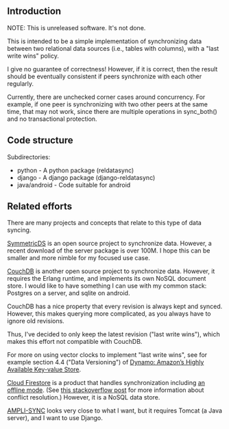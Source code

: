 Introduction
------------

NOTE: This is unreleased software.  It's not done.

This is intended to be a simple implementation of synchronizing data
between two relational data sources (i.e., tables with columns),
with a "last write wins" policy.

I give no guarantee of correctness!  However, if it is correct, then
the result should be eventually consistent if peers synchronize with
each other regularly.

Currently, there are unchecked corner cases around concurrency.
For example, if one peer is synchronizing with two other peers at the
same time, that may not work, since there are multiple operations in
sync_both() and no transactional protection.


Code structure
--------------

Subdirectories:

- python - A python package (reldatasync)
- django - A django package (django-reldatasync)
- java/android - Code suitable for android


Related efforts
---------------

There are many projects and concepts that relate to this type of data
syncing.

[SymmetricDS](https://symmetricds.org) is an open source project to synchronize
data.  However, a recent download of the server package is over 100M.
I hope this can be smaller and more nimble for my focused use case.

[CouchDB](https://couchdb.apache.org/) is another open source project to
synchronize data.  However, it requires the Erlang runtime, and implements
its own NoSQL document store.  I would like to have something I can use
with my common stack: Postgres on a server, and sqlite on android.

CouchDB has a nice property that every revision is always kept and
synced.  However, this makes querying more complicated, as you always
have to ignore old revisions.

Thus, I've decided to only keep the latest revision ("last write
wins"), which makes this effort not compatible with CouchDB.

For more on using vector clocks to implement "last write wins", see
for example section 4.4 ("Data Versioning") of [Dynamo: Amazon’s
Highly Available Key-value
Store](https://www.allthingsdistributed.com/2007/10/amazons_dynamo.html).

[Cloud Firestore](https://firebase.google.com/products/firestore/) is
a product that handles synchronization including [an offline
mode](https://firebase.google.com/docs/database/android/offline-capabilities#section-offline-behavior).
(See [this stackoverflow post](https://stackoverflow.com/a/52912231)
for more information about conflict resolution.)  However, it is a
NoSQL data store.

[AMPLI-SYNC](https://github.com/sqlite-sync/SQLite-sync.com) looks very
close to what I want, but it requires Tomcat (a Java server), and I want
to use Django.
